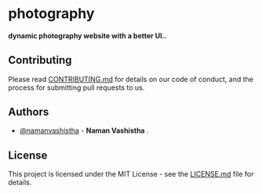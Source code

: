 # photography

#### dynamic photography website with a better UI..

## Contributing

Please read [CONTRIBUTING.md](https://github.com/namanvashistha/photography/blob/master/CONTRIBUTING.md) for details on our code of conduct, and the process for submitting pull requests to us.

## Authors

- [@namanvashistha](https://github.com/namanvashistha) - **Naman Vashistha** .

## License

This project is licensed under the MIT License - see the [LICENSE.md](https://github.com/namanvashistha/photography/blob/master/LICENSE) file for details.
